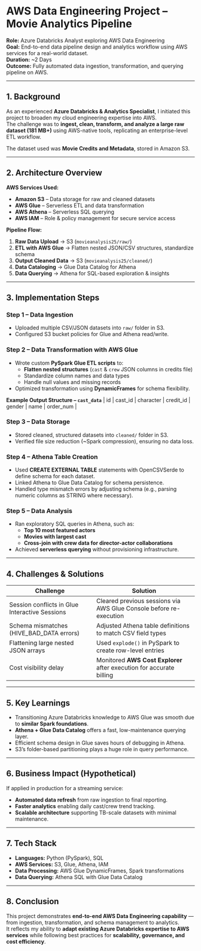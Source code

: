 # AWS Data Engineering Project – Movie Analytics Pipeline

**Role:** Azure Databricks Analyst exploring AWS Data Engineering  
**Goal:** End-to-end data pipeline design and analytics workflow using AWS services for a real-world dataset.  
**Duration:** ~2 Days  
**Outcome:** Fully automated data ingestion, transformation, and querying pipeline on AWS.

---

## 1. Background
As an experienced **Azure Databricks & Analytics Specialist**, I initiated this project to broaden my cloud engineering expertise into AWS.  
The challenge was to **ingest, clean, transform, and analyze a large raw dataset (181 MB+)** using AWS-native tools, replicating an enterprise-level ETL workflow.  

The dataset used was **Movie Credits and Metadata**, stored in Amazon S3.

---

## 2. Architecture Overview
**AWS Services Used:**
- **Amazon S3** – Data storage for raw and cleaned datasets  
- **AWS Glue** – Serverless ETL and data transformation  
- **AWS Athena** – Serverless SQL querying  
- **AWS IAM** – Role & policy management for secure service access  

**Pipeline Flow:**
1. **Raw Data Upload** → S3 (`movieanalysis25/raw/`)
2. **ETL with AWS Glue** → Flatten nested JSON/CSV structures, standardize schema
3. **Output Cleaned Data** → S3 (`movieanalysis25/cleaned/`)
4. **Data Cataloging** → Glue Data Catalog for Athena
5. **Data Querying** → Athena for SQL-based exploration & insights

---

## 3. Implementation Steps

### Step 1 – Data Ingestion
- Uploaded multiple CSV/JSON datasets into `raw/` folder in S3.
- Configured S3 bucket policies for Glue and Athena read/write.

### Step 2 – Data Transformation with AWS Glue
- Wrote custom **PySpark Glue ETL scripts** to:
  - **Flatten nested structures** (`cast` & `crew` JSON columns in credits file)
  - Standardize column names and data types
  - Handle null values and missing records
- Optimized transformation using **DynamicFrames** for schema flexibility.

**Example Output Structure – `cast_data`**
| id | cast_id | character | credit_id | gender | name | order_num |

### Step 3 – Data Storage
- Stored cleaned, structured datasets into `cleaned/` folder in S3.
- Verified file size reduction (~Spark compression), ensuring no data loss.

### Step 4 – Athena Table Creation
- Used **CREATE EXTERNAL TABLE** statements with OpenCSVSerde to define schema for each dataset.
- Linked Athena to Glue Data Catalog for schema persistence.
- Handled type mismatch errors by adjusting schema (e.g., parsing numeric columns as STRING where necessary).

### Step 5 – Data Analysis
- Ran exploratory SQL queries in Athena, such as:
  - **Top 10 most featured actors**
  - **Movies with largest cast**
  - **Cross-join with crew data for director-actor collaborations**
- Achieved **serverless querying** without provisioning infrastructure.

---

## 4. Challenges & Solutions

| Challenge | Solution |
|-----------|----------|
| Session conflicts in Glue Interactive Sessions | Cleared previous sessions via AWS Glue Console before re-execution |
| Schema mismatches (HIVE_BAD_DATA errors) | Adjusted Athena table definitions to match CSV field types |
| Flattening large nested JSON arrays | Used `explode()` in PySpark to create row-level entries |
| Cost visibility delay | Monitored **AWS Cost Explorer** after execution for accurate billing |

---

## 5. Key Learnings
- Transitioning Azure Databricks knowledge to AWS Glue was smooth due to **similar Spark foundations**.
- **Athena + Glue Data Catalog** offers a fast, low-maintenance querying layer.
- Efficient schema design in Glue saves hours of debugging in Athena.
- S3’s folder-based partitioning plays a huge role in query performance.

---

## 6. Business Impact (Hypothetical)
If applied in production for a streaming service:
- **Automated data refresh** from raw ingestion to final reporting.
- **Faster analytics** enabling daily cast/crew trend tracking.
- **Scalable architecture** supporting TB-scale datasets with minimal maintenance.

---

## 7. Tech Stack
- **Languages:** Python (PySpark), SQL
- **AWS Services:** S3, Glue, Athena, IAM
- **Data Processing:** AWS Glue DynamicFrames, Spark transformations
- **Data Querying:** Athena SQL with Glue Data Catalog

---

## 8. Conclusion
This project demonstrates **end-to-end AWS Data Engineering capability** — from ingestion, transformation, and schema management to analytics.  
It reflects my ability to **adapt existing Azure Databricks expertise to AWS services** while following best practices for **scalability, governance, and cost efficiency**.
